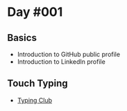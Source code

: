 # Day #001

## Basics

- Introduction to GitHub public profile
- Introduction to LinkedIn profile

## Touch Typing

- [Typing Club](https://typingclub.com)
